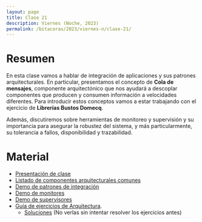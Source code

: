 ```yaml
---
layout: page
title: Clase 21
description: Viernes (Noche, 2023)
permalink: /bitacoras/2023/viernes-n/clase-21/
---
```


# Resumen

En esta clase vamos a hablar de integración de aplicaciones y sus patrones arquitecturales. En particular, presentamos el concepto de **Cola de mensajes**, componente arquitectónico que nos ayudará a descoplar componentes que producen y consumen información a velocidades diferentes. Para introducir estos conceptos vamos a estar trabajando con el ejercicio de **Librerías Bustos Domecq**. 

Además, discutiremos sobre herramientas de monitoreo y supervisión y su importancia para asegurar la robustez del sistema, y más particularmente, su tolerancia a fallos, disponibilidad y trazabilidad. 

# Material

- [Presentación de clase](https://docs.google.com/presentation/d/1QbezkA-rlufd3CKKPbEHCCN4KSYGZnsmxGkJ4saTdi8/edit#slide=id.g35f391192_00)
- [Listado de componentes arquitecturales comunes](https://docs.google.com/document/d/1LWr7tDy47qFQt8Y1XOGFWCra9NQkugqsSxSPt9QMiKs/edit#heading=h.n9ul1ib5i4m)
- [Demo de patrones de integración](https://github.com/flbulgarelli/integration_patterns)
- [Demo de monitores](https://github.com/flbulgarelli/prometheus-sample)
- [Demo de supervisores](https://github.com/flbulgarelli/supervisord-sample) 
- [Guía de ejercicios de Arquitectura](https://docs.google.com/document/d/1snIOX5rNp3kwEkWF3R04-KuujUbMTOz1wanl3Rut0Ts/edit?usp=sharing).
    - [Soluciones](https://docs.google.com/document/d/1zQPyGbnyKMsMNedsSnFWLobyGUUU2KTuGOyoPIsvnSw/edit#heading=h.o8eoqhxo0gxt) (No verlas sin intentar resolver los ejercicios antes)
